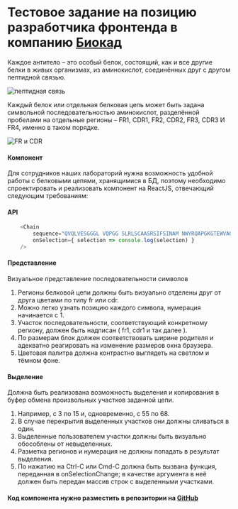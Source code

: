 # Тестовое задание на позицию разработчика фронтенда в компанию [Биокад](https://biocad.ru/)


Каждое антитело – это особый белок, состоящий, как и все другие белки в живых организмах, из аминокислот, соединённых друг с другом пептидной связью.

![пептидная связь](http://images.tutorvista.com/cms/images/44/structure-of-polypeptide.png)

Каждый белок или отдельная белковая цепь может быть задана символьной последовательностью аминокислот, разделённой пробелами на отдельные регионы – FR1, CDR1, FR2, CDR2, FR3, CDR3 И FR4, именно в таком порядке. 

![FR и CDR](http://slideplayer.com/slide/8747736/26/images/22/CDR1+and+CDR2+regions+are+encoded+by+the+V-gene.jpg)


#### Компонент
Для сотрудников наших лабораторий нужна возможность удобной работы с белковыми цепями, хранящимися в БД, поэтому необходимо спроектировать и реализовать компонент на ReactJS, отвечающий следующим требованиям:

#### API
```javascript
    <Chain
        sequence="QVQLVESGGGL VQPGG SLRLSCAASRSIFSINAM NWYRQAPGKGTEWVAQITDEGIT NYVDSVKGRFTI SRDNAKNTLYLQMNSLRAEDTAVY YCNAFVITTTSEIYWGQGTTVTVSS"
        onSelection={ selection => console.log(selection) }
    />
```

#### Представление
Визуальное представление последовательности символов
1. Регионы белковой цепи должны быть визуально отделены друг от друга цветами по типу fr или cdr.
2. Можно легко узнать позицию каждого символа, нумерация начинается с 1.
3. Участок последовательности, соответствующий конкретному региону, должен быть надписан ( fr1, cdr1 и так далее ).
4. По размерам блок должен соответствовать ширине родителя и адекватно реагировать на изменение размеров окна браузера.
5. Цветовая палитра должна контрастно выглядеть на светлом и тёмном фоне.

#### Выделение
Должна быть реализована возможность выделения и копирования в буфер обмена произвольных участков заданной цепи.
1. Например, с 3 по 15 и, одновременно, с 55 по 68.
2. В случае перекрытия выделенных участков они должны сливаться в один.
3. Выделенные пользователем участки должны быть визуально обособлены от невыделенных.
4. Разметка регионов и нумерация не должны попадать в результат выделения.
5. По нажатию на Ctrl-C или Cmd-C должна быть вызвана функция, переданная в onSelectionChange; в качестве аргумента в неё должен быть передан массив строк с выделенными участками.

#### Код компонента нужно разместить в репозитории на [GitHub](http://github.com)
